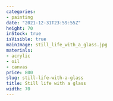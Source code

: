 ```yaml
---
categories:
- painting
date: "2021-12-31T23:59:55Z"
height: 70
inStock: true
isVisible: true
mainImage: still_life_with_a_glass.jpg
materials:
- acrylic
- oil
- canvas
price: 800
slug: still-life-with-a-glass
title: Still life with a glass
width: 70
---
```


